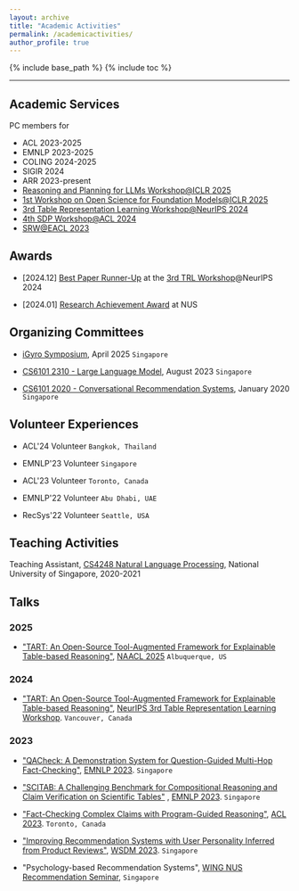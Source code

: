 ```yaml
---
layout: archive
title: "Academic Activities"
permalink: /academicactivities/
author_profile: true
---
```



{% include base_path %}
{% include toc %}

---

## Academic Services

PC members for 
- ACL 2023-2025
- EMNLP 2023-2025
- COLING 2024-2025
- SIGIR 2024
- ARR 2023-present
- [Reasoning and Planning for LLMs Workshop@ICLR 2025](https://workshop-llm-reasoning-planning.github.io/)
- [1st Workshop on Open Science for Foundation Models@ICLR 2025](https://open-foundation-model.github.io/)
- [3rd Table Representation Learning Workshop@NeurIPS 2024](https://table-representation-learning.github.io/)
- [4th SDP Workshop@ACL 2024](https://sdproc.org/2024/index.html)
- [ SRW@EACL 2023](https://sites.google.com/view/eacl2023srw/home)

## Awards

- [2024.12] [Best Paper Runner-Up](https://drive.google.com/file/d/1uIkFtm2FxBizuB1ec8VoQWTrCQx7J9zR/view?usp=sharing) at the [3rd TRL Workshop](https://table-representation-learning.github.io/)@NeurIPS 2024 

- [2024.01] [Research Achievement Award](https://drive.google.com/file/d/1jdvyH3PIDz3TubIV3HToP3i62GRhh_eH/view?usp=sharing) at NUS

## Organizing Committees

- [iGyro Symposium](https://igyro-nus.github.io/#organization-committee), April 2025 `Singapore`

- [CS6101 2310 - Large Language Model](https://wing.comp.nus.edu.sg/event/cs6101-llm/), August 2023 `Singapore`

- [CS6101 2020 - Conversational Recommendation Systems](https://wing.comp.nus.edu.sg/event/cs6101-crs/), January 2020 `Singapore`


## Volunteer Experiences

- ACL'24 Volunteer   `Bangkok, Thailand`

- EMNLP'23 Volunteer   `Singapore`

- ACL'23 Volunteer   `Toronto, Canada`

- EMNLP'22 Volunteer  `Abu Dhabi, UAE`

- RecSys'22 Volunteer  `Seattle, USA`


## Teaching Activities

Teaching Assistant, [CS4248 Natural Language Processing](https://knmnyn.github.io/cs4248-2020/), National University of Singapore, 2020-2021


## Talks

### 2025

- ["TART: An Open-Source Tool-Augmented Framework for Explainable Table-based Reasoning"](https://arxiv.org/abs/2409.11724), [NAACL 2025](https://2025.naacl.org/)  `Albuquerque, US`

### 2024

- ["TART: An Open-Source Tool-Augmented Framework for Explainable Table-based Reasoning"](https://arxiv.org/abs/2409.11724), [NeurIPS 3rd Table Representation Learning Workshop](https://table-representation-learning.github.io/NeurIPS2024/). `Vancouver, Canada`

### 2023

- ["QACheck: A Demonstration System for Question-Guided Multi-Hop Fact-Checking"](https://aclanthology.org/2023.emnlp-demo.23/), [EMNLP 2023](https://2023.emnlp.org/).  `Singapore`

- ["SCITAB: A Challenging Benchmark for Compositional Reasoning and Claim Verification on Scientific Tables"](https://aclanthology.org/2023.emnlp-main.483/) , [EMNLP 2023](https://2023.emnlp.org/).  `Singapore`

- ["Fact-Checking Complex Claims with Program-Guided Reasoning"](https://aclanthology.org/2023.acl-long.386/), [ACL 2023](https://2023.aclweb.org/). `Toronto, Canada`

- ["Improving Recommendation Systems with User Personality Inferred from Product Reviews"](https://arxiv.org/abs/2303.05039), [WSDM 2023](https://www.wsdm-conference.org/2023/).  `Singapore`

- "Psychology-based Recommendation Systems", [WING NUS Recommendation Seminar](https://wing-nus.github.io/ir-seminar/), `Singapore`


